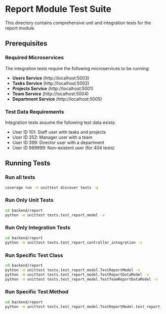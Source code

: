 # Report Module Test Suite

This directory contains comprehensive unit and integration tests for the report module.

## Prerequisites

### Required Microservices
The integration tests require the following microservices to be running:
- **Users Service** (http://localhost:5003)
- **Tasks Service** (http://localhost:5002)
- **Projects Service** (http://localhost:5001)
- **Team Service** (http://localhost:5004)
- **Department Service** (http://localhost:5005)

### Test Data Requirements
Integration tests assume the following test data exists:
- User ID 101: Staff user with tasks and projects
- User ID 352: Manager user with a team
- User ID 399: Director user with a department
- User ID 999999: Non-existent user (for 404 tests)

## Running Tests

### Run all tests
```bash
coverage run -m unittest discover tests -q
```

### Run Only Unit Tests
```bash
cd backend/report
python -m unittest tests.test_report_model -v
```

### Run Only Integration Tests
```bash
cd backend/report
python -m unittest tests.test_report_controller_integration -v
```

### Run Specific Test Class
```bash
cd backend/report
python -m unittest tests.test_report_model.TestReportModel -v
python -m unittest tests.test_report_model.TestReportDataModel -v
python -m unittest tests.test_report_model.TestTeamReportDataModel -v
```

### Run Specific Test Method
```bash
cd backend/report
python -m unittest tests.test_report_model.TestReportModel.test_report_creation_with_required_fields -v
```
